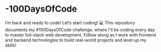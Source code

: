 # -100DaysOfCode
I’m back and ready to code! Let’s start coding! 💻 This repository documents my #100DaysOfCode challenge, where I'll be coding every day to master full-stack web development. Follow along as I work with frontend and backend technologies to build real-world projects and level up my skills!
